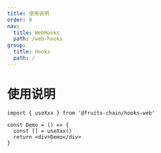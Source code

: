 ```yaml
---
title: 使用说明
order: 0
nav:
  title: WebHooks
  path: /web-hooks
group:
  title: Hooks
  path: /
---
```


# 使用说明

```tsx | pure
import { useXxx } from '@fruits-chain/hooks-web'

const Demo = () => {
  const [] = useXxx()
  return <div>Demo</div>
}
```
